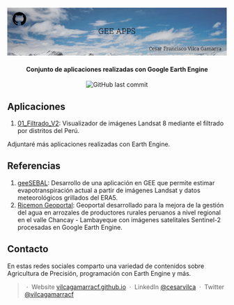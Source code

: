 <p align='center'>
   <img src="GEE_Apps.jpg" alt="GEE Apps Cover"/>
</p>

<h4 align="center"> Conjunto de aplicaciones realizadas con Google Earth Engine </h4>

<p align='center'>
   <img src="https://img.shields.io/github/last-commit/vilcagamarracf/GEE_Apps?style=flat-square" alt="GitHub last commit"/>
</p>

## Aplicaciones
1. [01_Filtrado_V2](https://vilcagamarracf.users.earthengine.app/view/landsat-8-filter): Visualizador de imágenes Landsat 8 mediante el filtrado por distritos del Perú.

Adjuntaré más aplicaciones realizadas con Earth Engine.

## Referencias
1. [geeSEBAL](https://github.com/et-brasil/geeSEBAL): Desarrollo de una aplicación en GEE que permite estimar evapotranspiración actual a partir de imágenes Landsat y datos meteorológicos grillados del ERA5.
2. [Ricemon Geoportal](https://ricemon.users.earthengine.app/view/desktop): Geoportal desarrollado para la mejora de la gestión del agua en arrozales de productores rurales peruanos a nivel regional en el valle Chancay - Lambayeque con imágenes satelitales Sentinel-2 procesadas en Google Earth Engine.


## Contacto
En estas redes sociales comparto una variedad de contenidos sobre Agricultura de Precisión, programación con Earth Engine y más.

> &nbsp;&middot;&nbsp; Website [vilcagamarracf.github.io](https://vilcagamarracf.github.io/) &nbsp;&middot;&nbsp;
> LinkedIn [@cesarvilca](https://www.linkedin.com/in/cesarvilca/) &nbsp;&middot;&nbsp;
> Twitter [@vilcagamarracf](https://twitter.com/vilcagamarracf)
